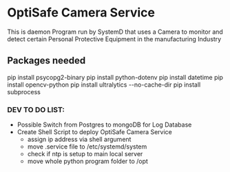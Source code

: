 # OptiSafe Camera Service
This is daemon Program run by SystemD that uses a Camera to monitor 
and detect certain Personal Protective Equipment in the manufacturing Industry

## Packages needed 
pip install psycopg2-binary
pip install python-dotenv
pip install datetime
pip install opencv-python 
pip install ultralytics --no-cache-dir
pip install subprocess

### DEV TO DO LIST:
- Possible Switch from Postgres to mongoDB for Log Database 
- Create Shell Script to deploy OptiSafe Camera Service
    - assign ip address via shell argument
    - move .service file to /etc/systemd/system
    - check if ntp is setup to main local server
    - move whole python program folder to /opt